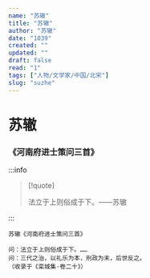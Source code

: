 ```yaml
---
name: "苏辙"
title: "苏辙"
author: "苏辙"
date: "1039"
created: ""
updated: ""
draft: false
read: "1"
tags: ["人物/文学家/中国/北宋"]
slug: "suzhe"
---
```


# 苏辙

### 《河南府进士策问三首》

:::info

> [!quote]
>
> 法立于上则俗成于下。——苏辙

:::

```
苏辙《河南府进士策问三首》

问：法立于上则俗成于下。……
问：三代之治，以礼乐为本，刑政为末，后世反之。
（收录于《栾城集·卷二十》）
```

